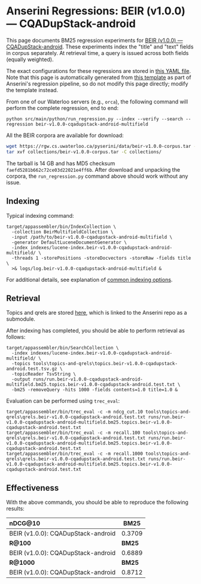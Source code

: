 # Anserini Regressions: BEIR (v1.0.0) &mdash; CQADupStack-android

This page documents BM25 regression experiments for [BEIR (v1.0.0) &mdash; CQADupStack-android](http://beir.ai/).
These experiments index the "title" and "text" fields in corpus separately.
At retrieval time, a query is issued across both fields (equally weighted).

The exact configurations for these regressions are stored in [this YAML file](../../src/main/resources/regression/beir-v1.0.0-cqadupstack-android-multifield.yaml).
Note that this page is automatically generated from [this template](../../src/main/resources/docgen/templates/beir-v1.0.0-cqadupstack-android-multifield.template) as part of Anserini's regression pipeline, so do not modify this page directly; modify the template instead.

From one of our Waterloo servers (e.g., `orca`), the following command will perform the complete regression, end to end:

```
python src/main/python/run_regression.py --index --verify --search --regression beir-v1.0.0-cqadupstack-android-multifield
```

All the BEIR corpora are available for download:

```bash
wget https://rgw.cs.uwaterloo.ca/pyserini/data/beir-v1.0.0-corpus.tar -P collections/
tar xvf collections/beir-v1.0.0-corpus.tar -C collections/
```

The tarball is 14 GB and has MD5 checksum `faefd5281b662c72ce03d22021e4ff6b`.
After download and unpacking the corpora, the `run_regression.py` command above should work without any issue.

## Indexing

Typical indexing command:

```
target/appassembler/bin/IndexCollection \
  -collection BeirMultifieldCollection \
  -input /path/to/beir-v1.0.0-cqadupstack-android-multifield \
  -generator DefaultLuceneDocumentGenerator \
  -index indexes/lucene-index.beir-v1.0.0-cqadupstack-android-multifield/ \
  -threads 1 -storePositions -storeDocvectors -storeRaw -fields title \
  >& logs/log.beir-v1.0.0-cqadupstack-android-multifield &
```

For additional details, see explanation of [common indexing options](../../docs/common-indexing-options.md).

## Retrieval

Topics and qrels are stored [here](https://github.com/castorini/anserini-tools/tree/master/topics-and-qrels), which is linked to the Anserini repo as a submodule.

After indexing has completed, you should be able to perform retrieval as follows:

```
target/appassembler/bin/SearchCollection \
  -index indexes/lucene-index.beir-v1.0.0-cqadupstack-android-multifield/ \
  -topics tools\topics-and-qrels\topics.beir-v1.0.0-cqadupstack-android.test.tsv.gz \
  -topicReader TsvString \
  -output runs/run.beir-v1.0.0-cqadupstack-android-multifield.bm25.topics.beir-v1.0.0-cqadupstack-android.test.txt \
  -bm25 -removeQuery -hits 1000 -fields contents=1.0 title=1.0 &
```

Evaluation can be performed using `trec_eval`:

```
target/appassembler/bin/trec_eval -c -m ndcg_cut.10 tools\topics-and-qrels\qrels.beir-v1.0.0-cqadupstack-android.test.txt runs/run.beir-v1.0.0-cqadupstack-android-multifield.bm25.topics.beir-v1.0.0-cqadupstack-android.test.txt
target/appassembler/bin/trec_eval -c -m recall.100 tools\topics-and-qrels\qrels.beir-v1.0.0-cqadupstack-android.test.txt runs/run.beir-v1.0.0-cqadupstack-android-multifield.bm25.topics.beir-v1.0.0-cqadupstack-android.test.txt
target/appassembler/bin/trec_eval -c -m recall.1000 tools\topics-and-qrels\qrels.beir-v1.0.0-cqadupstack-android.test.txt runs/run.beir-v1.0.0-cqadupstack-android-multifield.bm25.topics.beir-v1.0.0-cqadupstack-android.test.txt
```

## Effectiveness

With the above commands, you should be able to reproduce the following results:

| **nDCG@10**                                                                                                  | **BM25**  |
|:-------------------------------------------------------------------------------------------------------------|-----------|
| BEIR (v1.0.0): CQADupStack-android                                                                           | 0.3709    |
| **R@100**                                                                                                    | **BM25**  |
| BEIR (v1.0.0): CQADupStack-android                                                                           | 0.6889    |
| **R@1000**                                                                                                   | **BM25**  |
| BEIR (v1.0.0): CQADupStack-android                                                                           | 0.8712    |

